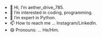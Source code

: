 - 👋 Hi, I’m aether_drive_785.
- 👀 I’m interested in coding, programming.
- 🌱 I’m expert in Python.
- 📫 How to reach me ... Instagram/LinkedIn. 
- 😄 Pronouns: ... He/Him.
